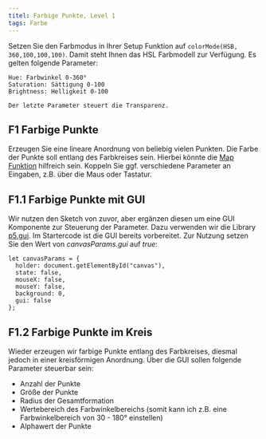 ```yaml
---
titel: Farbige Punkte, Level 1
tags: Farbe
---
```


Setzen Sie den Farbmodus in Ihrer Setup Funktion auf `colorMode(HSB, 360,100,100,100)`. Damit steht Ihnen das HSL Farbmodell zur Verfügung. Es gelten folgende Parameter:
```
Hue: Farbwinkel 0-360°
Saturation: Sättigung 0-100
Brightness: Helligkeit 0-100

Der letzte Parameter steuert die Transparenz.
```

## F1 Farbige Punkte
Erzeugen Sie eine lineare Anordnung von beliebig vielen Punkten. Die Farbe der Punkte soll entlang des Farbkreises sein. Hierbei könnte die [Map Funktion](https://p5js.org/reference/#/p5/map) hilfreich sein. Koppeln Sie ggf. verschiedene Parameter an Eingaben, z.B. über die Maus oder Tastatur.

## F1.1 Farbige Punkte mit GUI
Wir nutzen den Sketch von zuvor, aber ergänzen diesen um eine GUI Komponente zur Steuerung der Parameter. Dazu verwenden wir die Library [p5.gui](https://github.com/bitcraftlab/p5.gui). Im Startercode ist die GUI bereits vorbereitet. Zur Nutzung setzen Sie den Wert von *canvasParams.gui* auf *true*:

```
let canvasParams = {
  holder: document.getElementById("canvas"),
  state: false,
  mouseX: false,
  mouseY: false,
  background: 0,
  gui: false
};
```

## F1.2 Farbige Punkte im Kreis
Wieder erzeugen wir farbige Punkte entlang des Farbkreises, diesmal jedoch in einer kreisförmigen Anordnung. Über die GUI sollen folgende Parameter steuerbar sein:
- Anzahl der Punkte
- Größe der Punkte
- Radius der Gesamtformation
- Wertebereich des Farbwinkelbereichs (somit kann ich z.B. eine Farbwinkelbereich von 30 - 180° einstellen)
- Alphawert der Punkte
